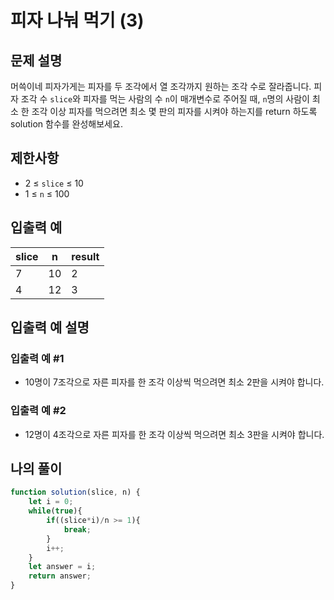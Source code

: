 # 피자 나눠 먹기 (3)

## 문제 설명
머쓱이네 피자가게는 피자를 두 조각에서 열 조각까지 원하는 조각 수로 잘라줍니다. 피자 조각 수 `slice`와 피자를 먹는 사람의 수 `n`이 매개변수로 주어질 때, `n`명의 사람이 최소 한 조각 이상 피자를 먹으려면 최소 몇 판의 피자를 시켜야 하는지를 return 하도록 solution 함수를 완성해보세요.

## 제한사항
- 2 ≤ `slice` ≤ 10
- 1 ≤ `n` ≤ 100

## 입출력 예
|slice|n|result|
|---|---|---|
|7|10|2|
|4|12|3|

## 입출력 예 설명
### 입출력 예 #1
- 10명이 7조각으로 자른 피자를 한 조각 이상씩 먹으려면 최소 2판을 시켜야 합니다.
### 입출력 예 #2
- 12명이 4조각으로 자른 피자를 한 조각 이상씩 먹으려면 최소 3판을 시켜야 합니다.

## 나의 풀이
```js
function solution(slice, n) {
    let i = 0;
    while(true){
        if((slice*i)/n >= 1){
            break;
        }
        i++;
    }
    let answer = i;
    return answer;
}
```
